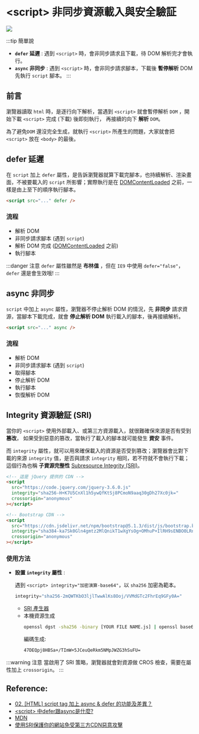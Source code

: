 # \<script> 非同步資源載入與安全驗証

![](/Javascript/img/asyncdefer.svg)

:::tip 簡單說
- **`defer` 延遲** : 遇到 `<script>` 時，會非同步請求且下載，待 DOM 解析完才會執行。
- **`async` 非同步** : 遇到 `<script>` 時，會非同步請求腳本，下載後 **暫停解析** DOM 先執行 `script` 腳本。
:::

## 前言
瀏覽器讀取 `html` 時，是逐行向下解析，當遇到 `<script>` 就會暫停解析 `DOM` ，開始下載 `<script>` 完成 (下載) 後即刻執行，
再接續的向下 **解析** `DOM`。

為了避免`DOM` 還沒完全生成，就執行 `<script>` 所產生的問題，大家就會把 `<script>` 放在 `<body>` 的最後。

## defer 延遲
在 `script` 加上 `defer` 屬性，是告訴瀏覽器就算下載完腳本，也持續解析、渲染畫面，不被要載入的 `script` 所影響；實際執行是在 [DOMContentLoaded] 之前，一樣是由上至下的順序執行腳本。

```html
<script src="..." defer />
```
### 流程
- 解析 DOM
- 非同步請求腳本 (遇到 `script`)
- 解析 DOM 完成 ([DOMContentLoaded] 之前)
- 執行腳本

:::danger 注意
`defer` 屬性雖然是 **布林值** ，但在 `IE9` 中使用 `defer="false"`，`defer` 還是會生效哦!
:::

## async 非同步
`script` 中加上 `async` 屬性，瀏覽器不停止解析 DOM 的情況，先 **非同步** 請求資源，當腳本下載完成，就會
**停止解析 DOM** 執行載入的腳本，後再接續解析。
```html
<script src="..." async />
```
### 流程
- 解析 DOM
- 非同步請求腳本 (遇到 `script`)
- 取得腳本
- 停止解析 DOM
- 執行腳本
- 恢復解析 DOM

## Integrity 資源驗証 (SRI)
當你的 `<script>` 使用外部載入、或第三方資源載入，就很難確保來源是否有受到 **篡改**，
如果受到惡意的篡改，當執行了載入的腳本就可能發生 **資安** 事件。

而 `integrity` 屬性，就可以用來確保載入的資源是否受到篡改；瀏覽器會比對下載的來源 `integrity` 值，是否與請求 `integrity` 相同，若不符就不會執行下載；
這個行為也稱 **子資源完整性** [Subresource Integrity (SRI)]。

```html {4,11}
<!-- 這是 jQuery 提供的 CDN -->
<script
  src="https://code.jquery.com/jquery-3.6.0.js"
  integrity="sha256-H+K7U5CnXl1h5ywQfKtSj8PCmoN9aaq30gDh27Xc0jk="
  crossorigin="anonymous"
></script>

<!-- Bootstrap CDN -->
<script 
  src="https://cdn.jsdelivr.net/npm/bootstrap@5.1.3/dist/js/bootstrap.bundle.min.js" 
  integrity="sha384-ka7Sk0Gln4gmtz2MlQnikT1wXgYsOg+OMhuP+IlRH9sENBO0LRn5q+8nbTov4+1p" 
  crossorigin="anonymous"
></script>
```

### 使用方法
- **設置 `integrity` 屬性** : 

  遇到 `<script>
  integrity="加密演算-base64"`，以 `sha256` 加密為範本。
  
  ```javascript
  integrity="sha256-2mQWTKbO3ljlTwwAlKs8Ooj/VVMdGTc2FhrEq9GFy0A="
  ```
  - [SRI 產生器]
  - 本機資源生成
    ```bash
    openssl dgst -sha256 -binary [YOUR FILE NAME.js] | openssl base64 -A
    ```
    編碼生成:
    ```bash
    47DEQpj8HBSa+/TImW+5JCeuQeRkm5NMpJWZG3hSuFU=
    ```

:::warning 注意
當啟用了 SRI 策略，瀏覽器就會對資源做 CROS  檢查，需要在屬性加上 `crossorigin`。 
:::
## Reference:
[SRI 產生器]:https://www.srihash.org/
[DOMContentLoaded]:https://developer.mozilla.org/zh-TW/docs/Web/API/Window/DOMContentLoaded_event
[Subresource Integrity (SRI)]:https://developer.mozilla.org/zh-CN/docs/Web/Security/Subresource_Integrity
- [02. [HTML] script tag 加上 async & defer 的功能及差異？](https://ithelp.ithome.com.tw/articles/10216858)
- [\<script> 中defer跟async是什麼?](https://realdennis.medium.com/html-script-%E4%B8%ADdefer%E8%B7%9Fasync%E6%98%AF%E4%BB%80%E9%BA%BC-1166ee88d18)
- [MDN](https://developer.mozilla.org/zh-TW/docs/Web/HTML/Element/script)
- [使用SRI保護你的網站免受第三方CDN惡意攻擊
](https://codertw.com/%E5%89%8D%E7%AB%AF%E9%96%8B%E7%99%BC/24506/)
